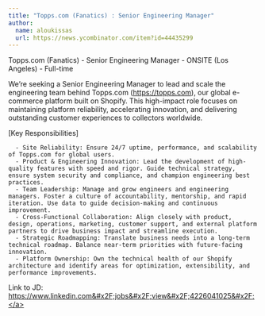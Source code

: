 ```yaml
---
title: "Topps.com (Fanatics) : Senior Engineering Manager"
author:
  name: aloukissas
  url: https://news.ycombinator.com/item?id=44435299
---
```

Topps.com (Fanatics) - Senior Engineering Manager - ONSITE (Los Angeles) - Full-time

We’re seeking a Senior Engineering Manager to lead and scale the engineering team behind Topps.com (<a href="https:&#x2F;&#x2F;topps.com" rel="nofollow">https:&#x2F;&#x2F;topps.com</a>), our global e-commerce platform built on Shopify. This high-impact role focuses on maintaining platform reliability, accelerating innovation, and delivering outstanding customer experiences to collectors worldwide.

[Key Responsibilities]

<pre><code>  - Site Reliability: Ensure 24&#x2F;7 uptime, performance, and scalability of Topps.com for global users.
  - Product &amp; Engineering Innovation: Lead the development of high-quality features with speed and rigor. Guide technical strategy, ensure system security and compliance, and champion engineering best practices.
  - Team Leadership: Manage and grow engineers and engineering managers. Foster a culture of accountability, mentorship, and rapid iteration. Use data to guide decision-making and continuous improvement.
  - Cross-Functional Collaboration: Align closely with product, design, operations, marketing, customer support, and external platform partners to drive business impact and streamline execution.
  - Strategic Roadmapping: Translate business needs into a long-term technical roadmap. Balance near-term priorities with future-facing innovation.
  - Platform Ownership: Own the technical health of our Shopify architecture and identify areas for optimization, extensibility, and performance improvements.
</code></pre>
Link to JD: <a href="https:&#x2F;&#x2F;www.linkedin.com&#x2F;jobs&#x2F;view&#x2F;4226041025&#x2F;" rel="nofollow">https:&#x2F;&#x2F;www.linkedin.com&#x2F;jobs&#x2F;view&#x2F;4226041025&#x2F;</a>
<JobApplication />
